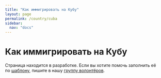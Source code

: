 ```yaml
---
title: "Как иммигрировать на Кубу"
layout: page
permalink: /country/cuba
sidebar:
  nav: "docs"
---
```


# Как иммигрировать на Кубу

Страница находится в разработке. Если вы хотите помочь заполнить её по [шаблону](/template), пишите в нашу [группу волонтёров](https://t.me/+FHi3FnJaoWJkMDAx).
